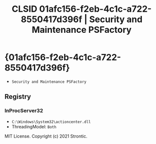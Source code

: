 ﻿---
title: "CLSID 01afc156-f2eb-4c1c-a722-8550417d396f | Security and Maintenance PSFactory"
excerpt: What is COM-Object CLSID 01afc156-f2eb-4c1c-a722-8550417d396f?
---

# {01afc156-f2eb-4c1c-a722-8550417d396f}

* `Security and Maintenance PSFactory`

## Registry


### InProcServer32

* `C:\Windows\System32\actioncenter.dll`
* ThreadingModel: `Both`

MIT License. Copyright (c) 2021 Strontic.


